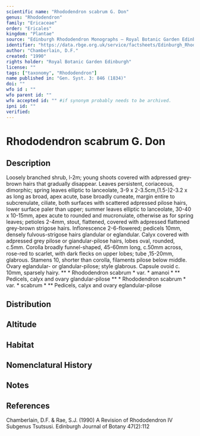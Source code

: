 ```yaml
---
scientific name: "Rhododendron scabrum G. Don"
genus: "Rhododendron"
family: "Ericaceae"
order: "Ericales"
kingdom: "Plantae"
source: "Edinburgh Rhododendron Monographs – Royal Botanic Garden Edinburgh"
identifier: "https://data.rbge.org.uk/service/factsheets/Edinburgh_Rhododendron_Monographs.xhtml"
author: "Chamberlain, D.F."
created: "1990"
rights holder: "Royal Botanic Garden Edinburgh"
license: ""
tags: ["taxonomy", "Rhododendron"]
name published in: "Gen. Syst. 3: 846 (1834)"
doi: ""
wfo id : ""
wfo parent id: ""
wfo accepted id: "" #if synonym probably needs to be archived.                      
ipni id: ""
verified:
---
```


                       

# Rhododendron scabrum G. Don

## Description
Loosely branched shrub, l-2m; young shoots covered with adpressed grey-brown hairs that gradually disappear. Leaves persistent, coriaceous, dimorphic; spring leaves elliptic to lanceolate, 3-9 x 2-3.5cm,(1.5-)2-3.2 x as long as broad, apex acute, base broadly cuneate, margin entire to subcrenulate, ciliate, both surfaces with scattered adpressed pilose hairs, lower surface paler than upper; summer leaves elliptic to lanceolate, 30-40 x 10-15mm, apex acute to rounded and mucronuiate, otherwise as for spring leaves; petioles 2-4mm, stout, flattened, covered with adpressed flattened grey-brown strigose hairs. Inflorescence 2-6-flowered; pedicels 10mm, densely fulvous-strigose hairs glandular or eglandular. Calyx covered with adpressed grey pilose or giandular-pilose hairs, lobes oval, rounded, c.5mm. Corolla broadly funnel-shaped, 45-60mm long, c.50mm across, rose-red to scarlet, with dark flecks on upper lobes; tube ,15-20mm, glabrous. Stamens 10, shorter than corolla, filaments pilose below middle. Ovary eglandular- or glandular-pilose; style glabrous. Capsule ovoid c. 10mm, sparsely hairy. ** * Rhododendron scabrum * var. * amanoi * ** Pedicels, calyx and ovary glandular-pilose ** * Rhododendron scabrum * var. * scabrum * ** Pedicels, calyx and ovary eglandular-pilose

## Distribution


## Altitude


## Habitat


## Nomenclatural History

                       
## Notes


## References

Chamberlain, D.F. & Rae, S.J. (1990) A Revision of Rhododendron IV Subgenus Tsutsusi. Edinburgh Journal of Botany 47(2):112
